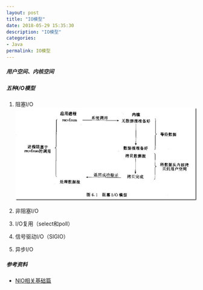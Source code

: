 ```yaml
---
layout: post
title: "IO模型"
date: 2018-05-29 15:35:30
description: "IO模型"
categories:
- Java
permalink: IO模型
---
```


##### 用户空间、内核空间


##### 五种I/O模型
1. 阻塞I/O
  ![](/assets/img/阻塞IO模型.png)

2. 非阻塞I/O
3. I/O复用（select和poll）
4. 信号驱动I/O（SIGIO）
5. 异步I/O

##### 参考资料
* [NIO相关基础篇](https://mp.weixin.qq.com/s/7hcRgO70zYrplq_4Mk9uaA)

